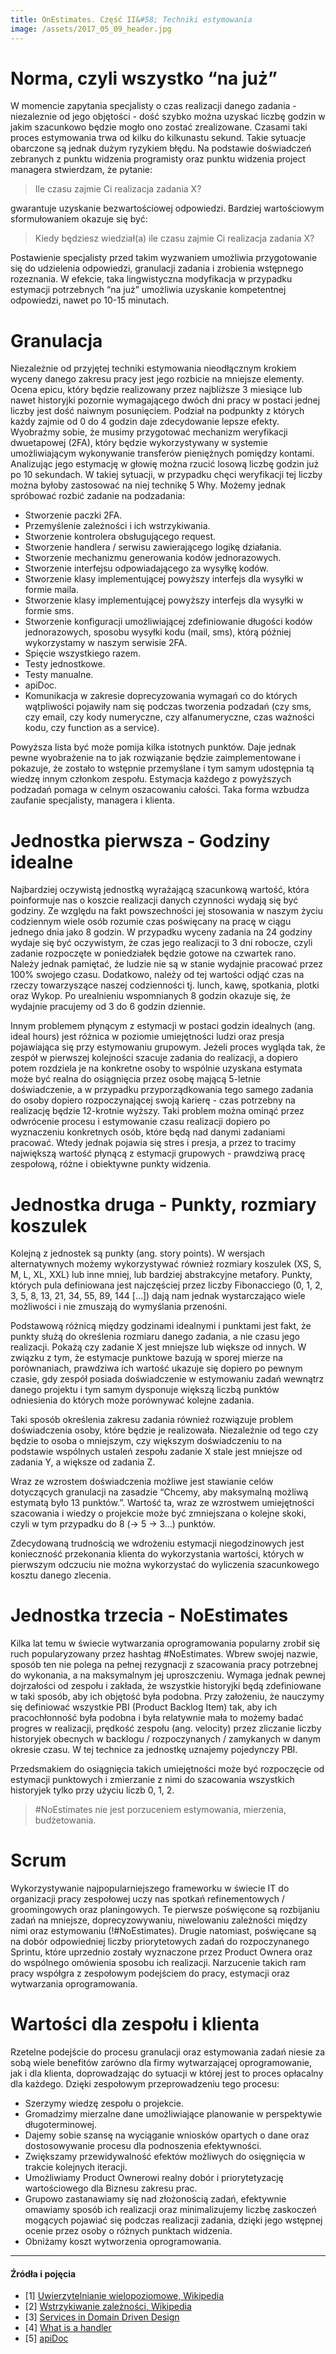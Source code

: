```yaml
---
title: OnEstimates. Część II&#58; Techniki estymowania
image: /assets/2017_05_09_header.jpg
---
```


Norma, czyli wszystko “na już”
==============================

W momencie zapytania specjalisty o czas realizacji danego zadania - niezaleznie od jego objętości - dość szybko można uzyskać liczbę godzin w jakim szacunkowo będzie mogło ono zostać zrealizowane. Czasami taki proces estymowania trwa od kilku do kilkunastu sekund. Takie sytuacje obarczone są jednak dużym ryzykiem błędu. Na podstawie doświadczeń zebranych z punktu widzenia programisty oraz punktu widzenia project managera stwierdzam, że pytanie:

> Ile czasu zajmie Ci realizacja zadania X?

gwarantuje uzyskanie bezwartościowej odpowiedzi. Bardziej wartościowym sformułowaniem okazuje się być:

> Kiedy będziesz wiedział(a) ile czasu zajmie Ci realizacja zadania X?

Postawienie specjalisty przed takim wyzwaniem umożliwia przygotowanie się do udzielenia odpowiedzi, granulacji zadania i zrobienia wstępnego rozeznania. W efekcie, taka lingwistyczna modyfikacja w przypadku estymacji potrzebnych “na już” umożliwia uzyskanie kompetentnej odpowiedzi, nawet po 10-15 minutach.

Granulacja
==========

Niezależnie od przyjętej techniki estymowania nieodłącznym krokiem wyceny danego zakresu pracy jest jego rozbicie na mniejsze elementy. Ocena epicu, który będzie realizowany przez najbliższe 3 miesiące lub nawet historyjki pozornie wymagającego dwóch dni pracy w postaci jednej liczby jest dość naiwnym posunięciem. Podział na podpunkty z których każdy zajmie od 0 do 4 godzin daje zdecydowanie lepsze efekty. Wyobraźmy sobie, że musimy przygotować mechanizm weryfikacji dwuetapowej (2FA), który będzie wykorzystywany w systemie umożliwiającym wykonywanie transferów pieniężnych pomiędzy kontami. Analizując jego estymację w głowię można rzucić losową liczbę godzin już po 10 sekundach. W takiej sytuacji, w przypadku chęci weryfikacji tej liczby można byłoby zastosować na niej technikę 5 Why. Możemy jednak spróbować rozbić zadanie na podzadania:

*   Stworzenie paczki 2FA.
*   Przemyślenie zależności i ich wstrzykiwania.
*   Stworzenie kontrolera obsługującego request.
*   Stworzenie handlera / serwisu zawierającego logikę działania.
*   Stworzenie mechanizmu generowania kodów jednorazowych.
*   Stworzenie interfejsu odpowiadającego za wysyłkę kodów.
*   Stworzenie klasy implementującej powyższy interfejs dla wysyłki w formie maila.
*   Stworzenie klasy implementującej powyższy interfejs dla wysyłki w formie sms.
*   Stworzenie konfiguracji umożliwiającej zdefiniowanie długości kodów jednorazowych, sposobu wysyłki kodu (mail, sms), którą później wykorzystamy w naszym serwisie 2FA.
*   Spięcie wszystkiego razem.
*   Testy jednostkowe.
*   Testy manualne.
*   apiDoc.
*   Komunikacja w zakresie doprecyzowania wymagań co do których wątpliwości pojawiły nam się podczas tworzenia podzadań (czy sms, czy email, czy kody numeryczne, czy alfanumeryczne, czas ważności kodu, czy function as a service).

Powyższa lista być może pomija kilka istotnych punktów. Daje jednak pewne wyobrażenie na to jak rozwiązanie będzie zaimplementowane i pokazuje, że zostało to wstępnie przemyślane i tym samym udostępnia tą wiedzę innym członkom zespołu. Estymacja każdego z powyższych podzadań pomaga w celnym oszacowaniu całości. Taka forma wzbudza zaufanie specjalisty, managera i klienta.

Jednostka pierwsza - Godziny idealne
====================================

Najbardziej oczywistą jednostką wyrażającą szacunkową wartość, która poinformuje nas o koszcie realizacji danych czynności wydają się być godziny. Ze względu na fakt powszechności jej stosowania w naszym życiu codziennym wiele osób rozumie czas poświęcany na pracę w ciągu jednego dnia jako 8 godzin. W przypadku wyceny zadania na 24 godziny wydaje się być oczywistym, że czas jego realizacji to 3 dni robocze, czyli zadanie rozpoczęte w poniedziałek będzie gotowe na czwartek rano. Należy jednak pamiętać, że ludzie nie są w stanie wydajnie pracować przez 100% swojego czasu. Dodatkowo, należy od tej wartości odjąć czas na rzeczy towarzyszące naszej codzienności tj. lunch, kawę, spotkania, plotki oraz Wykop. Po urealnieniu wspomnianych 8 godzin okazuje się, że wydajnie pracujemy od 3 do 6 godzin dziennie.

Innym problemem płynącym z estymacji w postaci godzin idealnych (ang. ideal hours) jest różnica w poziomie umiejętności ludzi oraz presja pojawiająca się przy estymowaniu grupowym. Jeżeli proces wygląda tak, że zespół w pierwszej kolejności szacuje zadania do realizacji, a dopiero potem rozdziela je na konkretne osoby to wspólnie uzyskana estymata może być realna do osiągnięcia przez osobę mającą 5-letnie doświadczenie, a w przypadku przyporządkowania tego samego zadania do osoby dopiero rozpoczynającej swoją karierę - czas potrzebny na realizację będzie 12-krotnie wyższy. Taki problem można ominąć przez odwrócenie procesu i estymowanie czasu realizacji dopiero po wyznaczeniu konkretnych osób, które będą nad danymi zadaniami pracować. Wtedy jednak pojawia się stres i presja, a przez to tracimy największą wartość płynącą z estymacji grupowych - prawdziwą pracę zespołową, różne i obiektywne punkty widzenia.

Jednostka druga - Punkty, rozmiary koszulek
===========================================

Kolejną z jednostek są punkty (ang. story points). W wersjach alternatywnych możemy wykorzystywać również rozmiary koszulek (XS, S, M, L, XL, XXL) lub inne mniej, lub bardziej abstrakcyjne metafory. Punkty, których pula definiowana jest najczęściej przez liczby Fibonacciego (0, 1, 2, 3, 5, 8, 13, 21, 34, 55, 89, 144 \[…\]) dają nam jednak wystarczająco wiele możliwości i nie zmuszają do wymyślania przenośni.

Podstawową różnicą między godzinami idealnymi i punktami jest fakt, że punkty służą do określenia rozmiaru danego zadania, a nie czasu jego realizacji. Pokażą czy zadanie X jest mniejsze lub większe od innych. W związku z tym, że estymacje punktowe bazują w sporej mierze na porównaniach, prawdziwa ich wartość ukazuje się dopiero po pewnym czasie, gdy zespół posiada doświadczenie w estymowaniu zadań wewnątrz danego projektu i tym samym dysponuje większą liczbą punktów odniesienia do których może porównywać kolejne zadania.

Taki sposób określenia zakresu zadania również rozwiązuje problem doświadczenia osoby, które będzie je realizowała. Niezależnie od tego czy będzie to osoba o mniejszym, czy większym doświadczeniu to na podstawie wspólnych ustaleń zespołu zadanie X stale jest mniejsze od zadania Y, a większe od zadania Z.

Wraz ze wzrostem doświadczenia możliwe jest stawianie celów dotyczących granulacji na zasadzie “Chcemy, aby maksymalną możliwą estymatą było 13 punktów.”. Wartość ta, wraz ze wzrostwem umiejętności szacowania i wiedzy o projekcie może być zmniejszana o kolejne skoki, czyli w tym przypadku do 8 (-> 5 -> 3…) punktów.

Zdecydowaną trudnością we wdrożeniu estymacji niegodzinowych jest konieczność przekonania klienta do wykorzystania wartości, których w pierwszym odczuciu nie można wykorzystać do wyliczenia szacunkowego kosztu danego zlecenia.

Jednostka trzecia - NoEstimates
===============================

Kilka lat temu w świecie wytwarzania oprogramowania popularny zrobił się ruch popularyzowany przez hashtag #NoEstimates. Wbrew swojej nazwie, sposób ten nie polega na pełnej rezygnacji z szacowania pracy potrzebnej do wykonania, a na maksymalnym jej uproszczeniu. Wymaga jednak pewnej dojrzałości od zespołu i zakłada, że wszystkie historyjki będą zdefiniowane w taki sposób, aby ich objętość była podobna. Przy założeniu, że nauczymy się definiować wszystkie PBI (Product Backlog Item) tak, aby ich pracochłonność była podobna i była relatywnie mała to możemy badać progres w realizacji, prędkość zespołu (ang. velocity) przez zliczanie liczby historyjek obecnych w backlogu / rozpoczynanych / zamykanych w danym okresie czasu. W tej technice za jednostkę uznajemy pojedynczy PBI.

Przedsmakiem do osiągnięcia takich umiejętności może być rozpoczęcie od estymacji punktowych i zmierzanie z nimi do szacowania wszystkich historyjek tylko przy użyciu liczb 0, 1, 2.

> #NoEstimates nie jest porzuceniem estymowania, mierzenia, budżetowania.

Scrum
=====

Wykorzystywanie najpopularniejszego frameworku w świecie IT do organizacji pracy zespołowej uczy nas spotkań refinementowych / groomingowych oraz planingowych. Te pierwsze poświęcone są rozbijaniu zadań na mniejsze, doprecyzowywaniu, niwelowaniu zależności między nimi oraz estymowaniu (!#NoEstimates). Drugie natomiast, poświęcane są na dobór odpowiedniej liczby priorytetowych zadań do rozpoczynanego Sprintu, które uprzednio zostały wyznaczone przez Product Ownera oraz do wspólnego omówienia sposobu ich realizacji. Narzucenie takich ram pracy współgra z zespołowym podejściem do pracy, estymacji oraz wytwarzania oprogramowania.

Wartości dla zespołu i klienta
==============================

Rzetelne podejście do procesu granulacji oraz estymowania zadań niesie za sobą wiele benefitów zarówno dla firmy wytwarzającej oprogramowanie, jak i dla klienta, doprowadzając do sytuacji w której jest to proces opłacalny dla każdego. Dzięki zespołowym przeprowadzeniu tego procesu:

*   Szerzymy wiedzę zespołu o projekcie.
*   Gromadzimy mierzalne dane umożliwiające planowanie w perspektywie długoterminowej.
*   Dajemy sobie szansę na wyciąganie wniosków opartych o dane oraz dostosowywanie procesu dla podnoszenia efektywności.
*   Zwiększamy przewidywalność efektów możliwych do osięgnięcia w trakcie kolejnych iteracji.
*   Umożliwiamy Product Ownerowi realny dobór i priorytetyzację wartościowego dla Biznesu zakresu prac.
*   Grupowo zastanawiamy się nad złożonością zadań, efektywnie omawiamy sposób ich realizacji oraz minimalizujemy liczbę zaskoczeń mogących pojawiać się podczas realizacji zadania, dzięki jego wstępnej ocenie przez osoby o różnych punktach widzenia.
*   Obniżamy koszt wytworzenia oprogramowania.

* * *

#### Źródła i pojęcia

*   \[1\] [Uwierzytelnianie wielopoziomowe, Wikipedia](https://pl.wikipedia.org/wiki/Uwierzytelnianie_wielopoziomowe)
*   \[2\] [Wstrzykiwanie zależności, Wikipedia](https://pl.wikipedia.org/wiki/Wstrzykiwanie_zale%C5%BCno%C5%9Bci)
*   \[3\] [Services in Domain Driven Design](http://gorodinski.com/blog/2012/04/14/services-in-domain-driven-design-ddd/)
*   \[4\] [What is a handler](http://stackoverflow.com/questions/195357/what-is-a-handler)
*   \[5\] [apiDoc](http://apidocjs.com/)
